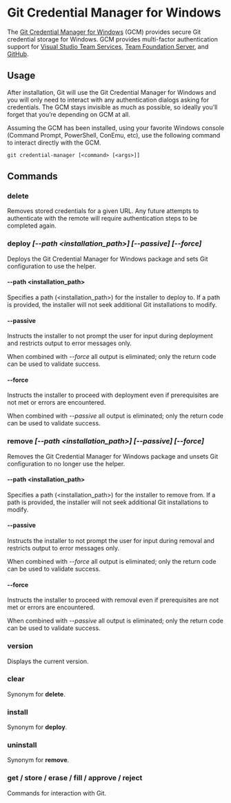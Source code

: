 # Git Credential Manager for Windows

The [Git Credential Manager for Windows](https://github.com/Microsoft/Git-Credential-Manager-for-Windows) (GCM) provides secure Git credential storage for Windows. GCM provides multi-factor authentication support for [Visual Studio Team Services](https://www.visualstudio.com/), [Team Foundation Server](https://www.visualstudio.com/en-us/products/tfs-overview-vs.aspx), and [GitHub](https://github.com/).

## Usage

After installation, Git will use the Git Credential Manager for Windows and you will only need to interact with any authentication dialogs asking for credentials. The GCM stays invisible as much as possible, so ideally you’ll forget that you’re depending on GCM at all.

Assuming the GCM has been installed, using your favorite Windows console (Command Prompt, PowerShell, ConEmu, etc), use the following command to interact directly with the GCM.

    git credential-manager [<command> [<args>]]

## Commands

### delete

Removes stored credentials for a given URL. Any future attempts to authenticate with the remote will require authentication steps to be completed again.

### deploy _[--path \<installation_path\>] [--passive] [--force]_

Deploys the Git Credential Manager for Windows package and sets Git configuration to use the helper.

#### --path \<installation_path\>

Specifies a path (\<installation_path\>) for the installer to deploy to. If a path is provided, the installer will not seek additional Git installations to modify.

#### --passive

Instructs the installer to not prompt the user for input during deployment and restricts output to error messages only.

When combined with *--force* all output is eliminated; only the return code can be used to validate success.

#### --force

Instructs the installer to proceed with deployment even if prerequisites are not met or errors are encountered.

When combined with *--passive* all output is eliminated; only the return code can be used to validate success.

### remove _[--path \<installation_path\>] [--passive] [--force]_

Removes the Git Credential Manager for Windows package and unsets Git configuration to no longer use the helper.

#### --path \<installation_path\>

Specifies a path (\<installation_path\>) for the installer to remove from. If a path is provided, the installer will not seek additional Git installations to modify.

#### --passive

Instructs the installer to not prompt the user for input during removal and restricts output to error messages only.

When combined with *--force* all output is eliminated; only the return code can be used to validate success.

#### --force

Instructs the installer to proceed with removal even if prerequisites are not met or errors are encountered.

When combined with *--passive* all output is eliminated; only the return code can be used to validate success.

### version

Displays the current version.

### clear

Synonym for **delete**.

### install

Synonym for **deploy**.

### uninstall

Synonym for **remove**.

### get / store / erase / fill / approve / reject

Commands for interaction with Git.
